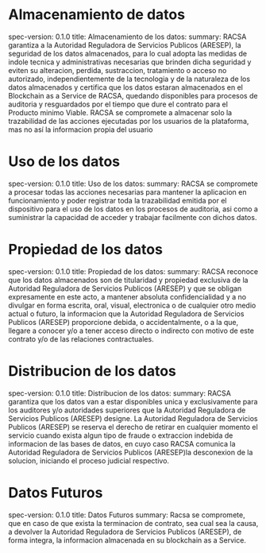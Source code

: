 <h1 class="clause">Almacenamiento de datos</h1>

spec-version: 0.1.0
title: Almacenamiento de los datos:
summary: RACSA garantiza a la Autoridad Reguladora de Servicios Publicos (ARESEP), la seguridad de los datos almacenados, para lo cual adopta las medidas de indole tecnica y administrativas necesarias que brinden dicha seguridad y eviten su alteracion, perdida, sustraccion, tratamiento o acceso no autorizado, independientemente de la tecnologia y de la naturaleza de los datos almacenados y certifica que los datos estaran almacenados en el Blockchain as a Service de RACSA, quedando disponibles para procesos de auditoria y resguardados por el tiempo que dure el contrato para el Producto minimo Viable. RACSA se compromete a almacenar solo la trazabilidad de las acciones ejecutadas por los usuarios de la plataforma, mas no así la informacion propia del usuario

<h1 class="clause">Uso de los datos</h1>

spec-version: 0.1.0
title: Uso de los datos:
summary: RACSA se compromete a procesar todas las acciones necesarias para mantener la aplicacion en funcionamiento y poder registrar toda la trazabilidad emitida por el dispositivo para el uso de los datos en los procesos de auditoria, asi como a suministrar la capacidad de acceder y trabajar facilmente con dichos datos.

<h1 class="clause">Propiedad de los datos</h1>

spec-version: 0.1.0
title: Propiedad de los datos:
summary: RACSA reconoce que los datos almacenados son de titularidad y propiedad exclusiva de la Autoridad Reguladora de Servicios Publicos (ARESEP) y que se obligan expresamente en este acto, a mantener absoluta confidencialidad y a no divulgar en forma escrita, oral, visual, electronica o de cualquier otro medio actual o futuro, la informacion que la Autoridad Reguladora de Servicios Publicos (ARESEP) proporcione debida, o accidentalmente, o a la que, llegare a conocer y/o a tener acceso directo o indirecto con motivo de este contrato y/o de las relaciones contractuales.

<h1 class="clause">Distribucion de los datos</h1>

spec-version: 0.1.0
title: Distribucion de los datos:
summary: RACSA garantiza que los datos van a estar disponibles unica y exclusivamente para los auditores y/o autoridades superiores que la Autoridad Reguladora de Servicios Publicos (ARESEP) designe. La Autoridad Reguladora de Servicios Publicos (ARESEP) se reserva el derecho de retirar en cualquier momento el servicio cuando exista algun tipo de fraude o extraccion indebida de informacion de las bases de datos, en cuyo caso RACSA comunica la Autoridad Reguladora de Servicios Publicos (ARESEP)la desconexion de la solucion, iniciando el proceso judicial respectivo.

<h1 class="clause">Datos Futuros</h1>

spec-version: 0.1.0
title: Datos Futuros
summary: Racsa se compromete, que en caso de que exista la terminacion de contrato, sea cual sea la causa, a devolver la Autoridad Reguladora de Servicios Publicos (ARESEP), de forma integra, la informacion almacenada en su blockchain as a Service.
